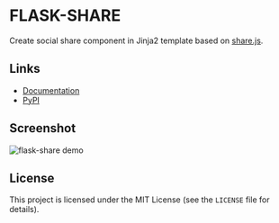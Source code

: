 # FLASK-SHARE

Create social share component in Jinja2 template based on [share.js](https://github.com/overtrue/share.js/).

## Links
* [Documentation](https://flask-share.readthedocs.io/en/latest/)
* [PyPI](https://pypi.org/project/Flask-Share/)

## Screenshot
![flask-share demo](images/demo.png)

## License
This project is licensed under the MIT License (see the `LICENSE` file for details).
